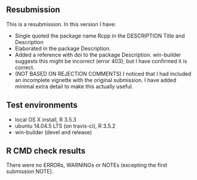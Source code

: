 ## Resubmission

This is a resubmission. In this version I have:

* Single quoted the package name Rcpp in the DESCRIPTION Title and Description
* Elaborated in the package Description.
* Added a reference with doi to the package Description. win-builder suggests this might be incorrect (error 403), but I have confirmed it is correct.
* (NOT BASED ON REJECTION COMMENTS) I noticed that I had included an incomplete vignette with the original submission. I have added minimal extra detail to make this actually useful.

## Test environments

* local OS X install, R 3.5.3
* ubuntu 14.04.5 LTS (on travis-ci), R 3.5.2
* win-builder (devel and release)

## R CMD check results

There were no ERRORs, WARNINGs or NOTEs (excepting the first submission NOTE).
